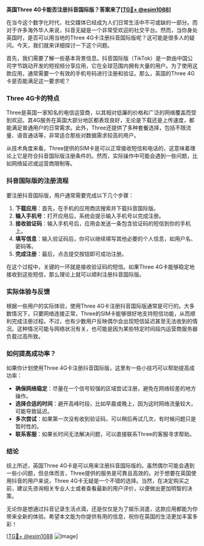 **英国Three 4G卡能否注册抖音国际版？答案来了[[TG💪+ @esim1088](https://t.me/s/esim1088)]**

在当今这个数字化时代，社交媒体已经成为人们日常生活中不可或缺的一部分。而对于许多海外华人来说，抖音无疑是一个非常受欢迎的社交平台。然而，当你身处英国时，是否可以用当地的Three 4G卡注册抖音国际版呢？这可能是很多人的疑问。今天，我们就来详细探讨一下这个问题。

首先，我们需要了解一些基本背景信息。抖音国际版（TikTok）是一款由中国公司字节跳动开发的短视频分享应用，它在全球范围内拥有大量的用户。为了使用这款应用，通常需要一个有效的手机号码进行注册和验证。那么，英国的Three 4G卡是否能满足这一要求呢？

### Three 4G卡的特点

Three是英国一家知名的电信运营商，以其相对低廉的价格和广泛的网络覆盖而受到欢迎。其4G服务在英国大部分地区都表现良好，无论是下载还是上传速度，都能满足普通用户的日常需求。此外，Three还提供了多种套餐选择，包括不限流量、语音通话等，非常适合那些对数据需求较高的用户。

从技术角度来看，Three提供的SIM卡是可以正常接收短信和电话的，这意味着理论上它是符合抖音国际版注册条件的。然而，实际操作中可能会遇到一些问题，比如网络延迟或运营商限制等。

### 抖音国际版的注册流程

要注册抖音国际版，用户通常需要完成以下几个步骤：

1. **下载应用**：首先，在手机的应用商店搜索并下载抖音国际版。
2. **输入手机号**：打开应用后，系统会提示输入手机号以完成注册。
3. **接收验证码**：输入手机号后，应用会发送一条包含验证码的短信到你的手机上。
4. **填写信息**：输入验证码后，你可以继续填写其他必要的个人信息，如用户名、密码等。
5. **完成注册**：最后，点击提交按钮即可成功注册。

在这个过程中，关键的一环就是接收验证码的短信。如果Three 4G卡能够稳定地接收到这些短信，那么理论上就可以顺利注册抖音国际版。

### 实际体验与反馈

根据一些用户的实际体验，使用Three 4G卡注册抖音国际版通常是可行的。大多数情况下，只要网络连接正常，Three的SIM卡能够很好地支持短信功能，从而顺利完成注册过程。不过，也有少数用户反映偶尔会出现短信延迟甚至无法收到的情况。这种情况可能与网络状况有关，也可能是因为某些特定时间段内运营商服务器负载过高所致。

### 如何提高成功率？

如果你计划使用Three 4G卡注册抖音国际版，这里有一些小技巧可以帮助提高成功率：

- **确保网络稳定**：尽量在一个信号较强的区域尝试注册，避免在网络较差的地方操作。
- **选择合适的时间**：避开高峰时段，比如早晨或晚上，因为这时网络流量较大，可能导致延迟。
- **多次尝试**：如果第一次没有收到验证码，可以稍后再试几次，有时候问题只是暂时性的。
- **联系客服**：如果长时间无法解决问题，可以直接联系Three的客服寻求帮助。

### 结论

综上所述，英国Three 4G卡是可以用来注册抖音国际版的。虽然偶尔可能会遇到一些小问题，但总体而言，Three提供的服务是可靠且高效的。对于想要在英国使用抖音的用户来说，Three 4G卡无疑是一个不错的选择。当然，在决定购买之前，建议先咨询相关专业人士或者查看最新的用户评价，以便做出更加明智的决策。

无论你是想通过抖音记录生活点滴，还是仅仅是为了娱乐消遣，这款应用都能为你带来全新的体验。希望本文能为你提供有用的信息，祝你在英国的生活更加丰富多彩！

[[TG💪+ @esim1088](https://t.me/s/esim1088) ![Image](https://i.postimg.cc/4NQfJmqS/Snipaste-2025-05-13-00-14-12.png)]